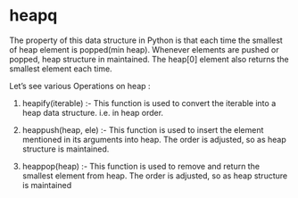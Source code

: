 # heapq

The property of this data structure in Python is that each time the smallest of heap element is popped(min heap). Whenever elements are pushed or popped, heap structure in maintained. The heap[0] element also returns the smallest element each time.

Let’s see various Operations on heap :

1. heapify(iterable) :- This function is used to convert the iterable into a heap data structure. i.e. in heap order.

2. heappush(heap, ele) :- This function is used to insert the element mentioned in its arguments into heap. The order is adjusted, so as heap structure is maintained.

3. heappop(heap) :- This function is used to remove and return the smallest element from heap. The order is adjusted, so as heap structure is maintained
